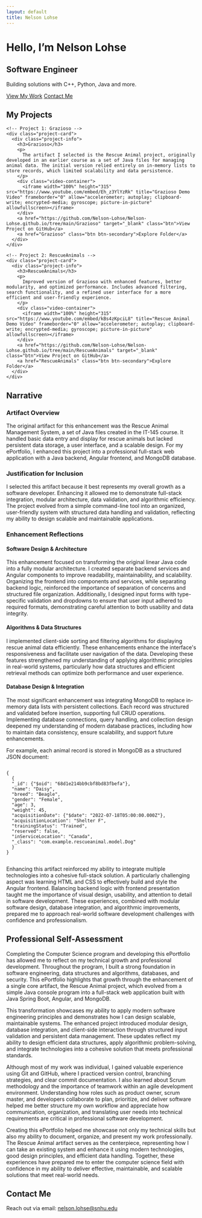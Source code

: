 ```yaml
---
layout: default
title: Nelson Lohse
---
```


<link rel="stylesheet" href="assets/style.css">

<!-- Hero Section -->
<div class="hero">
  <div class="hero-content">
    <h1>Hello, I’m Nelson Lohse</h1>
    <h2>Software Engineer</h2>
    <p>Building solutions with C++, Python, Java and more.</p>
    <div class="hero-buttons">
      <a href="#projects" class="btn">View My Work</a>
      <a href="#contact" class="btn btn-secondary">Contact Me</a>
    </div>
  </div>
</div>

<!-- Projects Section -->
<section id="projects">
  <h2>My Projects</h2>
  <div class="projects-container">
  
    <!-- Project 1: Grazioso -->
    <div class="project-card">
      <div class="project-info">
        <h3>Grazioso</h3>
        <p>
          The artifact I selected is the Rescue Animal project, originally developed in an earlier course as a set of Java files for managing animal data. The initial version relied entirely on in-memory lists to store records, which limited scalability and data persistence. 
        </p>
        <div class="video-container">
          <iframe width="100%" height="315" src="https://www.youtube.com/embed/Eh_z3YlYzRk" title="Grazioso Demo Video" frameborder="0" allow="accelerometer; autoplay; clipboard-write; encrypted-media; gyroscope; picture-in-picture" allowfullscreen></iframe>
        </div>
        <a href="https://github.com/Nelson-Lohse/Nelson-Lohse.github.io/tree/main/Grazioso" target="_blank" class="btn">View Project on GitHub</a>
        <a href="Grazioso" class="btn btn-secondary">Explore Folder</a>
      </div>
    </div>

    <!-- Project 2: RescueAnimals -->
    <div class="project-card">
      <div class="project-info">
        <h3>RescueAnimals</h3>
        <p>
          Improved version of Grazioso with enhanced features, better modularity, and optimized performance. Includes advanced filtering, search functionality, and a refined user interface for a more efficient and user-friendly experience.
        </p>
        <div class="video-container">
          <iframe width="100%" height="315" src="https://www.youtube.com/embed/kBs4zKpciL8" title="Rescue Animal Demo Video" frameborder="0" allow="accelerometer; autoplay; clipboard-write; encrypted-media; gyroscope; picture-in-picture" allowfullscreen></iframe>
        </div>
        <a href="https://github.com/Nelson-Lohse/Nelson-Lohse.github.io/tree/main/RescueAnimals" target="_blank" class="btn">View Project on GitHub</a>
        <a href="RescueAnimals" class="btn btn-secondary">Explore Folder</a>
      </div>
    </div>

  </div>
</section>

<!-- Course Narratives Section -->
<section id="narratives">
  <h2>Narrative</h2>

  <h3>Artifact Overview</h3>
  <p>The original artifact for this enhancement was the Rescue Animal Management System, a set of Java files created in the IT-145 course. It handled basic data entry and display for rescue animals but lacked persistent data storage, a user interface, and a scalable design. For my ePortfolio, I enhanced this project into a professional full-stack web application with a Java backend, Angular frontend, and MongoDB database.</p>

  <h3>Justification for Inclusion</h3>
  <p>I selected this artifact because it best represents my overall growth as a software developer. Enhancing it allowed me to demonstrate full-stack integration, modular architecture, data validation, and algorithmic efficiency. The project evolved from a simple command-line tool into an organized, user-friendly system with structured data handling and validation, reflecting my ability to design scalable and maintainable applications.</p>

  <h3>Enhancement Reflections</h3>

  <h4>Software Design & Architecture</h4>
  <p>This enhancement focused on transforming the original linear Java code into a fully modular architecture. I created separate backend services and Angular components to improve readability, maintainability, and scalability. Organizing the frontend into components and services, while separating backend logic, reinforced the importance of separation of concerns and structured file organization. Additionally, I designed input forms with type-specific validation and dropdowns to ensure that user input adhered to required formats, demonstrating careful attention to both usability and data integrity.</p>

  <h4>Algorithms & Data Structures</h4>
  <p>I implemented client-side sorting and filtering algorithms for displaying rescue animal data efficiently. These enhancements enhance the interface's responsiveness and facilitate user navigation of the data. Developing these features strengthened my understanding of applying algorithmic principles in real-world systems, particularly how data structures and efficient retrieval methods can optimize both performance and user experience.</p>

  <h4>Database Design & Integration</h4>
  <p>The most significant enhancement was integrating MongoDB to replace in-memory data lists with persistent collections. Each record was structured and validated before insertion, supporting full CRUD operations. Implementing database connections, query handling, and collection design deepened my understanding of modern database practices, including how to maintain data consistency, ensure scalability, and support future enhancements.</p>

  <p>For example, each animal record is stored in MongoDB as a structured JSON document:</p>
  <pre><code class="language-json">
{
  {
  "_id": {"$oid": "68d1e214bb9cbf8bd83fbefa"},
  "name": "Daisy",
  "breed": "Beagle",
  "gender": "Female",
  "age": 3,
  "weight": 45,
  "acquisitionDate": {"$date": "2022-07-18T05:00:00.000Z"},
  "acquisitionLocation": "Shelter F",
  "trainingStatus": "Trained",
  "reserved": false,
  "inServiceLocation": "Canada",
  "_class": "com.example.rescueanimal.model.Dog"
  }
}
  </code></pre>

  <p>Enhancing this artifact reinforced my ability to integrate multiple technologies into a cohesive full-stack solution. A particularly challenging aspect was learning HTML and CSS to effectively build and style the Angular frontend. Balancing backend logic with frontend presentation taught me the importance of visual design, usability, and attention to detail in software development. These experiences, combined with modular software design, database integration, and algorithmic improvements, prepared me to approach real-world software development challenges with confidence and professionalism.</p>
</section>

<!-- Professional Self-Assessment Section -->
<section id="self-assessment">
  <h2>Professional Self-Assessment</h2>

  <p>
    Completing the Computer Science program and developing this ePortfolio has allowed me to reflect on my technical growth and professional development. Throughout the program, I built a strong foundation in software engineering, data structures and algorithms, databases, and security. This ePortfolio highlights that growth through the enhancement of a single core artifact, the Rescue Animal project, which evolved from a simple Java console program into a full-stack web application built with Java Spring Boot, Angular, and MongoDB.
  </p>

  <p>
    This transformation showcases my ability to apply modern software engineering principles and demonstrates how I can design scalable, maintainable systems. The enhanced project introduced modular design, database integration, and client-side interaction through structured input validation and persistent data management. These updates reflect my ability to design efficient data structures, apply algorithmic problem-solving, and integrate technologies into a cohesive solution that meets professional standards.
  </p>

  <p>
    Although most of my work was individual, I gained valuable experience using Git and GitHub, where I practiced version control, branching strategies, and clear commit documentation. I also learned about Scrum methodology and the importance of teamwork within an agile development environment. Understanding how roles such as product owner, scrum master, and developers collaborate to plan, prioritize, and deliver software helped me better structure my own workflow and appreciate how communication, organization, and translating user needs into technical requirements are critical in professional software development.
  </p>

  <p>
    Creating this ePortfolio helped me showcase not only my technical skills but also my ability to document, organize, and present my work professionally. The Rescue Animal artifact serves as the centerpiece, representing how I can take an existing system and enhance it using modern technologies, good design principles, and efficient data handling. Together, these experiences have prepared me to enter the computer science field with confidence in my ability to deliver effective, maintainable, and scalable solutions that meet real-world needs.
  </p>
</section>


<!-- Contact Section -->
<section id="contact">
  <h2>Contact Me</h2>
  <p>
    Reach out via email: <a href="mailto:nelson.lohse@snhu.edu">nelson.lohse@snhu.edu</a>
  </p>
</section>
